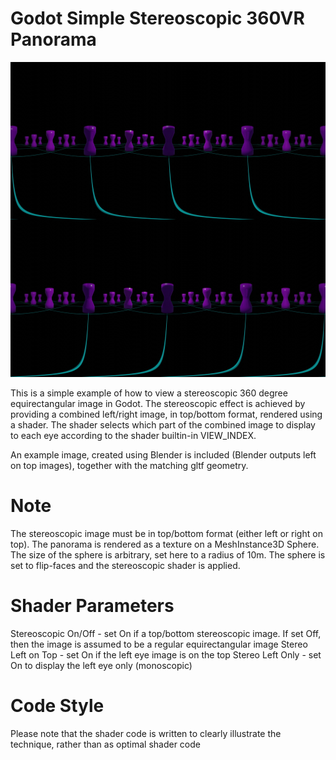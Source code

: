 # Godot Simple Stereoscopic 360VR Panorama

![Example stereoscopic image in top/bottom format](blender_test.jpg)

This is a simple example of how to view a stereoscopic 360 degree equirectangular image in Godot.
The stereoscopic effect is achieved by providing a combined left/right image, in top/bottom format, rendered using a shader.
The shader selects which part of the combined image to display to each eye according to the shader builtin-in VIEW_INDEX.

An example image, created using Blender is included (Blender outputs left on top images), together with the matching gltf geometry.

# Note
The stereoscopic image must be in top/bottom format (either left or right on top).
The panorama is rendered as a texture on a MeshInstance3D Sphere. The size of the sphere is arbitrary, set here to a radius of 10m.
The sphere is set to flip-faces and the stereoscopic shader is applied.

# Shader Parameters
Stereoscopic On/Off - set On if a top/bottom stereoscopic image. If set Off, then the image is assumed to be a regular equirectangular image
Stereo Left on Top - set On if the left eye image is on the top
Stereo Left Only - set On to display the left eye only (monoscopic)

# Code Style
Please note that the shader code is written to clearly illustrate the technique, rather than as optimal shader code

 
